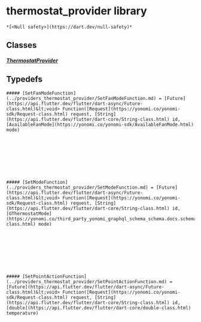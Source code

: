 


# thermostat_provider library






    *[<Null safety>](https://dart.dev/null-safety)*





## Classes

##### [ThermostatProvider](../providers_thermostat_provider/ThermostatProvider-class.md)



 









## Typedefs


    ##### [SetFanModeFunction](../providers_thermostat_provider/SetFanModeFunction.md) = [Future](https://api.flutter.dev/flutter/dart-async/Future-class.html)&lt;void> Function([Request](https://yonomi.co/yonomi-sdk/Request-class.html) request, [String](https://api.flutter.dev/flutter/dart-core/String-class.html) id, [AvailableFanMode](https://yonomi.co/yonomi-sdk/AvailableFanMode.html) mode)
    


       
    




    ##### [SetModeFunction](../providers_thermostat_provider/SetModeFunction.md) = [Future](https://api.flutter.dev/flutter/dart-async/Future-class.html)&lt;void> Function([Request](https://yonomi.co/yonomi-sdk/Request-class.html) request, [String](https://api.flutter.dev/flutter/dart-core/String-class.html) id, [GThermostatMode](https://yonomi.co/third_party_yonomi_graphql_schema_schema.docs.schema.gql/GThermostatMode-class.html) mode)
    


       
    




    ##### [SetPointActionFunction](../providers_thermostat_provider/SetPointActionFunction.md) = [Future](https://api.flutter.dev/flutter/dart-async/Future-class.html)&lt;void> Function([Request](https://yonomi.co/yonomi-sdk/Request-class.html) request, [String](https://api.flutter.dev/flutter/dart-core/String-class.html) id, [double](https://api.flutter.dev/flutter/dart-core/double-class.html) temperature)
    


       
    









